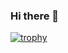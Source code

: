 ### Hi there 👋
[![trophy](https://github-profile-trophy.vercel.app/?username=Mezque-ma&theme=onedark)](https://github.com/ryo-ma/github-profile-trophy)
<!--
**Mezque/Mezque** is a ✨ _special_ ✨ repository because its `README.md` (this file) appears on your GitHub profile.

Here are some ideas to get you started:

- 🔭 I’m currently working on ...
- 🌱 I’m currently learning ...
- 👯 I’m looking to collaborate on ...
- 🤔 I’m looking for help with ...
- 💬 Ask me about ...
- 📫 How to reach me: ...
- 😄 Pronouns: ...
- ⚡ Fun fact: ...
-->

